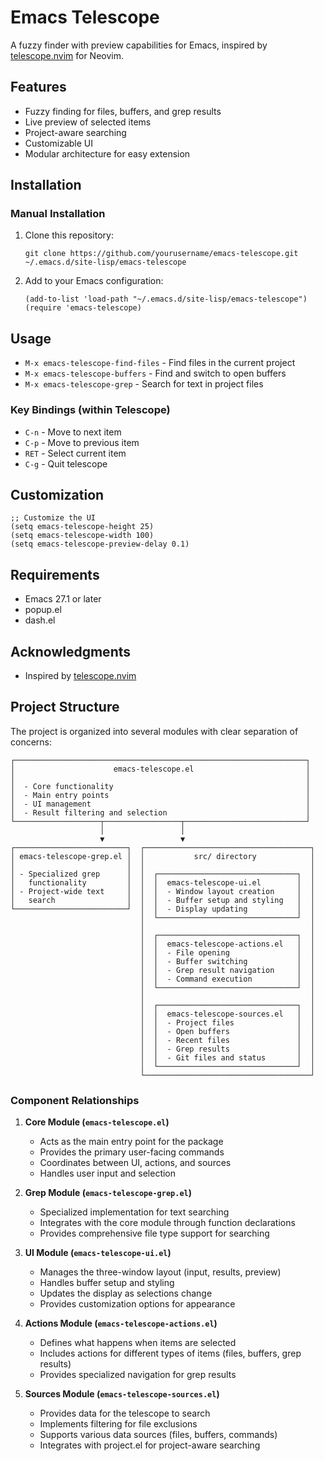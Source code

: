 # Emacs Telescope

A fuzzy finder with preview capabilities for Emacs, inspired by [telescope.nvim](https://github.com/nvim-telescope/telescope.nvim) for Neovim.

## Features

- Fuzzy finding for files, buffers, and grep results
- Live preview of selected items
- Project-aware searching
- Customizable UI
- Modular architecture for easy extension

## Installation

### Manual Installation

1. Clone this repository:
   ```
   git clone https://github.com/yourusername/emacs-telescope.git ~/.emacs.d/site-lisp/emacs-telescope
   ```

2. Add to your Emacs configuration:
   ```elisp
   (add-to-list 'load-path "~/.emacs.d/site-lisp/emacs-telescope")
   (require 'emacs-telescope)
   ```

## Usage

- `M-x emacs-telescope-find-files` - Find files in the current project
- `M-x emacs-telescope-buffers` - Find and switch to open buffers
- `M-x emacs-telescope-grep` - Search for text in project files

### Key Bindings (within Telescope)

- `C-n` - Move to next item
- `C-p` - Move to previous item
- `RET` - Select current item
- `C-g` - Quit telescope

## Customization

```elisp
;; Customize the UI
(setq emacs-telescope-height 25)
(setq emacs-telescope-width 100)
(setq emacs-telescope-preview-delay 0.1)
```

## Requirements

- Emacs 27.1 or later
- popup.el
- dash.el

## Acknowledgments

- Inspired by [telescope.nvim](https://github.com/nvim-telescope/telescope.nvim)
## Project Structure

The project is organized into several modules with clear separation of concerns:

```
┌─────────────────────────────────────────────────────────────────┐
│                      emacs-telescope.el                         │
│                                                                 │
│  - Core functionality                                           │
│  - Main entry points                                            │
│  - UI management                                                │
│  - Result filtering and selection                               │
└───────────────────┬─────────────────┬───────────────────────────┘
                    │                 │
                    ▼                 ▼
┌─────────────────────────┐  ┌─────────────────────────────────────┐
│ emacs-telescope-grep.el │  │           src/ directory            │
│                         │  │                                     │
│ - Specialized grep      │  │  ┌───────────────────────────────┐  │
│   functionality         │  │  │  emacs-telescope-ui.el        │  │
│ - Project-wide text     │  │  │  - Window layout creation     │  │
│   search                │  │  │  - Buffer setup and styling   │  │
└─────────────────────────┘  │  │  - Display updating           │  │
                             │  └───────────────────────────────┘  │
                             │                                     │
                             │  ┌───────────────────────────────┐  │
                             │  │  emacs-telescope-actions.el   │  │
                             │  │  - File opening               │  │
                             │  │  - Buffer switching           │  │
                             │  │  - Grep result navigation     │  │
                             │  │  - Command execution          │  │
                             │  └───────────────────────────────┘  │
                             │                                     │
                             │  ┌───────────────────────────────┐  │
                             │  │  emacs-telescope-sources.el   │  │
                             │  │  - Project files              │  │
                             │  │  - Open buffers               │  │
                             │  │  - Recent files               │  │
                             │  │  - Grep results               │  │
                             │  │  - Git files and status       │  │
                             │  └───────────────────────────────┘  │
                             └─────────────────────────────────────┘
```

### Component Relationships

1. **Core Module (`emacs-telescope.el`)**
   - Acts as the main entry point for the package
   - Provides the primary user-facing commands
   - Coordinates between UI, actions, and sources
   - Handles user input and selection

2. **Grep Module (`emacs-telescope-grep.el`)**
   - Specialized implementation for text searching
   - Integrates with the core module through function declarations
   - Provides comprehensive file type support for searching

3. **UI Module (`emacs-telescope-ui.el`)**
   - Manages the three-window layout (input, results, preview)
   - Handles buffer setup and styling
   - Updates the display as selections change
   - Provides customization options for appearance

4. **Actions Module (`emacs-telescope-actions.el`)**
   - Defines what happens when items are selected
   - Includes actions for different types of items (files, buffers, grep results)
   - Provides specialized navigation for grep results

5. **Sources Module (`emacs-telescope-sources.el`)**
   - Provides data for the telescope to search
   - Implements filtering for file exclusions
   - Supports various data sources (files, buffers, commands)
   - Integrates with project.el for project-aware searching

